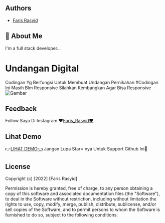 ## Authors

- [Faris Rasyid](http://farisrasyid.my.id)


## 🚀 About Me
I'm a full stack developer...


# Undangan Digital

Codingan Yg Berfungsi Untuk Membuat Undangan Pernikahan 
#Codingan Ini Masih Blm Responsive Silahkan Kembangkan Agar Bisa Responsive
![Gambar](https://cdn.discordapp.com/attachments/1041961141594759178/1044647861272465468/image.png)


## Feedback

Follow Saya Di Instagram ❤️[Faris_Rasyid❤️](https://www.instagram.com/_farisrasyid_/)


## Lihat Demo

👉[LIHAT DEMO👈](https://rasyid1003.github.io/undangan_web/) Jangan Lupa Star⭐ nya Untuk Support Github Ini🤩

## License

Copyright (c) [2022] [Faris Rasyid]

Permission is hereby granted, free of charge, to any person obtaining a copy
of this software and associated documentation files (the "Software"), to deal
in the Software without restriction, including without limitation the rights
to use, copy, modify, merge, publish, distribute, sublicense, and/or sell
copies of the Software, and to permit persons to whom the Software is
furnished to do so, subject to the following conditions:

